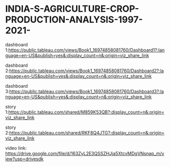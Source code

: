 # INDIA-S-AGRICULTURE-CROP-PRODUCTION-ANALYSIS-1997-2021-
dashboard 1:https://public.tableau.com/views/Book1_16974858081760/Dashboard1?:language=en-US&publish=yes&:display_count=n&:origin=viz_share_link

dashboard 2:https://public.tableau.com/views/Book1_16974858081760/Dashboard2?:language=en-US&publish=yes&:display_count=n&:origin=viz_share_link

dashboard 3:https://public.tableau.com/views/Book1_16974858081760/Dashboard3?:language=en-US&publish=yes&:display_count=n&:origin=viz_share_link

story 1:https://public.tableau.com/shared/M859K53QB?:display_count=n&:origin=viz_share_link

story 2:https://public.tableau.com/shared/RKF8Q4JTG?:display_count=n&:origin=viz_share_link

video link: https://drive.google.com/file/d/163ZyL2E3QSSZHJja5XtcvMDqVNsnap_m/view?usp=drivesdk
